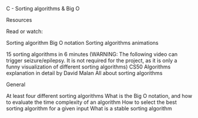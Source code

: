  C - Sorting algorithms & Big O

Resources

Read or watch:

Sorting algorithm
Big O notation
Sorting algorithms animations

15 sorting algorithms in 6 minutes (WARNING: The following video can trigger seizure/epilepsy. It is not required for the project, as it is only a funny visualization of different sorting algorithms)
CS50 Algorithms explanation in detail by David Malan
All about sorting algorithms

General

At least four different sorting algorithms
What is the Big O notation, and how to evaluate the time complexity of an algorithm
How to select the best sorting algorithm for a given input
What is a stable sorting algorithm

